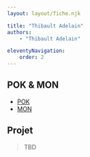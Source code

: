 ```yaml
---
layout: layout/fiche.njk

title: "Thibault Adelain"
authors:
    - "Thibault Adelain"

eleventyNavigation:
    order: 2
---
```


## POK & MON

* [POK](./pok)
* [MON](./mon)

## Projet

> TBD
